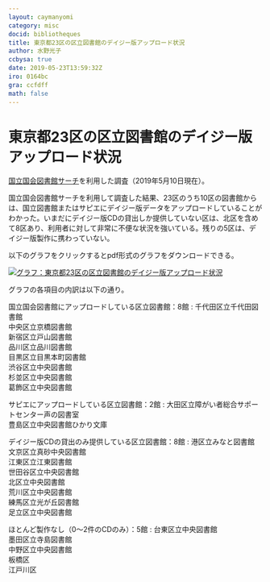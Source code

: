 ```yaml
---
layout: caymanyomi
category: misc
docid: bibliotheques
title: 東京都23区の区立図書館のデイジー版アップロード状況
author: 水野光子
ccbysa: true
date: 2019-05-23T13:59:32Z
iro: 0164bc
gra: ccfdff
math: false
---
```


# 東京都23区の区立図書館のデイジー版アップロード状況

[国立国会図書館サーチ](https://iss.ndl.go.jp/)を利用した調査（2019年5月10日現在）。

国立国会図書館サーチを利用して調査した結果、23区のうち10区の図書館からは、国立図書館またはサピエにデイジー版データをアップロードしていることがわかった。いまだにデイジー版CDの貸出しか提供していない区は、北区を含めて8区あり、利用者に対して非常に不便な状況を強いている。残りの5区は、デイジー版製作に携わっていない。

以下のグラフをクリックするとpdf形式のグラフをダウンロードできる。

<a href="media/bibliotheques/bibliotheques.pdf"><img src="media/bibliotheques/bibliotheques.png" alt="グラフ：東京都23区の区立図書館のデイジー版アップロード状況" srcset="media/bibliotheques/bibliotheques.svg" class="fullw" /></a>

グラフの各項目の内訳は以下の通り。

国立国会図書館にアップロードしている区立図書館：8館
: 千代田区立千代田図書館  
 中央区立京橋図書館  
 新宿区立戸山図書館  
 品川区立品川図書館  
 目黒区立目黒本町図書館  
 渋谷区立中央図書館  
 杉並区立中央図書館  
 葛飾区立中央図書館

サピエにアップロードしている区立図書館：2館
: 大田区立障がい者総合サポートセンター声の図書室  
 豊島区立中央図書館ひかり文庫

デイジー版CDの貸出のみ提供している区立図書館：8館
: 港区立みなと図書館  
 文京区立真砂中央図書館  
 江東区立江東図書館  
 世田谷区立中央図書館  
 北区立中央図書館  
 荒川区立中央図書館  
 練馬区立光が丘図書館  
 足立区立中央図書館

ほとんど製作なし（0〜2件のCDのみ）：5館
: 台東区立中央図書館  
 墨田区立寺島図書館  
 中野区立中央図書館  
 板橋区  
 江戸川区


